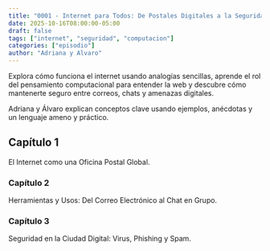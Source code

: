 ```yaml
---
title: "0001 - Internet para Todos: De Postales Digitales a la Seguridad Online"
date: 2025-10-16T08:00:00-05:00
draft: false
tags: ["internet", "seguridad", "computacion"]
categories: ["episodio"]
author: "Adriana y Alvaro"
---
```


Explora cómo funciona el internet usando analogías sencillas, aprende el rol del pensamiento computacional para entender la web y descubre cómo mantenerte seguro entre correos, chats y amenazas digitales. 

<!--more-->

Adriana y Álvaro explican conceptos clave usando ejemplos, anécdotas y un lenguaje ameno y práctico.

<!--transcript-->

## Capítulo 1

El Internet como una Oficina Postal Global.

### Capítulo 2

Herramientas y Usos: Del Correo Electrónico al Chat en Grupo.

### Capítulo 3

Seguridad en la Ciudad Digital: Virus, Phishing y Spam.

